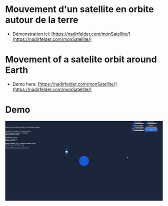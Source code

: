 # Mouvement d'un satellite en orbite autour de la terre 
- Démonstration ici: [https://nadirfelder.com/monSatellite/](https://nadirfelder.com/monSatellite/)

# Movement of a satelite orbit around Earth
- Demo here: [https://nadirfelder.com/monSatellite/](https://nadirfelder.com/monSatellite/)


# Demo
![Demo Gif](res/satelliteProjet.gif?raw=true)